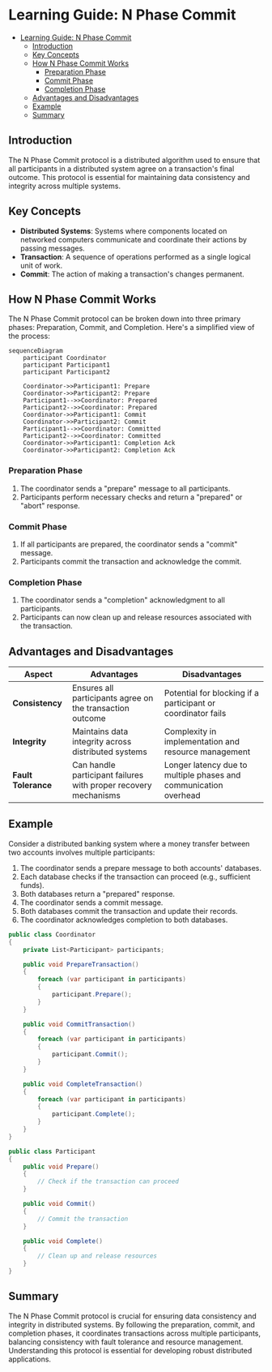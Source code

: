 # Learning Guide: N Phase Commit

- [Learning Guide: N Phase Commit](#learning-guide-n-phase-commit)
  - [Introduction](#introduction)
  - [Key Concepts](#key-concepts)
  - [How N Phase Commit Works](#how-n-phase-commit-works)
    - [Preparation Phase](#preparation-phase)
    - [Commit Phase](#commit-phase)
    - [Completion Phase](#completion-phase)
  - [Advantages and Disadvantages](#advantages-and-disadvantages)
  - [Example](#example)
  - [Summary](#summary)

## Introduction

The N Phase Commit protocol is a distributed algorithm used to ensure that all participants in a distributed system agree on a transaction's final outcome. This protocol is essential for maintaining data consistency and integrity across multiple systems.

## Key Concepts

- **Distributed Systems**: Systems where components located on networked computers communicate and coordinate their actions by passing messages.
- **Transaction**: A sequence of operations performed as a single logical unit of work.
- **Commit**: The action of making a transaction's changes permanent.

## How N Phase Commit Works

The N Phase Commit protocol can be broken down into three primary phases: Preparation, Commit, and Completion. Here's a simplified view of the process:

```mermaid
sequenceDiagram
    participant Coordinator
    participant Participant1
    participant Participant2

    Coordinator->>Participant1: Prepare
    Coordinator->>Participant2: Prepare
    Participant1-->>Coordinator: Prepared
    Participant2-->>Coordinator: Prepared
    Coordinator->>Participant1: Commit
    Coordinator->>Participant2: Commit
    Participant1-->>Coordinator: Committed
    Participant2-->>Coordinator: Committed
    Coordinator->>Participant1: Completion Ack
    Coordinator->>Participant2: Completion Ack
```

### Preparation Phase

1. The coordinator sends a "prepare" message to all participants.
2. Participants perform necessary checks and return a "prepared" or "abort" response.

### Commit Phase

1. If all participants are prepared, the coordinator sends a "commit" message.
2. Participants commit the transaction and acknowledge the commit.

### Completion Phase

1. The coordinator sends a "completion" acknowledgment to all participants.
2. Participants can now clean up and release resources associated with the transaction.

## Advantages and Disadvantages

| **Aspect**       | **Advantages**                                           | **Disadvantages**                                        |
|------------------|----------------------------------------------------------|----------------------------------------------------------|
| **Consistency**  | Ensures all participants agree on the transaction outcome | Potential for blocking if a participant or coordinator fails |
| **Integrity**    | Maintains data integrity across distributed systems       | Complexity in implementation and resource management |
| **Fault Tolerance** | Can handle participant failures with proper recovery mechanisms | Longer latency due to multiple phases and communication overhead |

## Example

Consider a distributed banking system where a money transfer between two accounts involves multiple participants:

1. The coordinator sends a prepare message to both accounts' databases.
2. Each database checks if the transaction can proceed (e.g., sufficient funds).
3. Both databases return a "prepared" response.
4. The coordinator sends a commit message.
5. Both databases commit the transaction and update their records.
6. The coordinator acknowledges completion to both databases.

```csharp
public class Coordinator
{
    private List<Participant> participants;

    public void PrepareTransaction()
    {
        foreach (var participant in participants)
        {
            participant.Prepare();
        }
    }

    public void CommitTransaction()
    {
        foreach (var participant in participants)
        {
            participant.Commit();
        }
    }

    public void CompleteTransaction()
    {
        foreach (var participant in participants)
        {
            participant.Complete();
        }
    }
}

public class Participant
{
    public void Prepare()
    {
        // Check if the transaction can proceed
    }

    public void Commit()
    {
        // Commit the transaction
    }

    public void Complete()
    {
        // Clean up and release resources
    }
}
```

## Summary

The N Phase Commit protocol is crucial for ensuring data consistency and integrity in distributed systems. By following the preparation, commit, and completion phases, it coordinates transactions across multiple participants, balancing consistency with fault tolerance and resource management. Understanding this protocol is essential for developing robust distributed applications.
